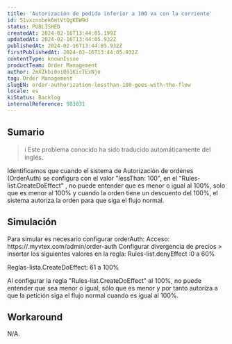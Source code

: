 ```yaml
---
title: 'Autorización de pedido inferior a 100 va con la corriente'
id: 51vxznnbek6mtVtQgKEW9d
status: PUBLISHED
createdAt: 2024-02-16T13:44:05.199Z
updatedAt: 2024-02-16T13:44:05.932Z
publishedAt: 2024-02-16T13:44:05.932Z
firstPublishedAt: 2024-02-16T13:44:05.932Z
contentType: knownIssue
productTeam: Order Management
author: 2mXZkbi0oi061KicTExNjo
tag: Order Management
slugEN: order-authorization-lessthan-100-goes-with-the-flow
locale: es
kiStatus: Backlog
internalReference: 983031
---
```


## Sumario

>ℹ️ Este problema conocido ha sido traducido automáticamente del inglés.


Identificamos que cuando el sistema de Autorización de ordenes (OrderAuth) se configura con el valor "lessThan: 100", en el "Rules-list.CreateDoEffect" , no puede entender que es menor o igual al 100%, solo que es menor al 100% y cuando la orden tiene un descuento del 100%, el sistema autoriza la orden para que siga el flujo normal.


##

## Simulación


Para simular es necesario configurar orderAuth:
Acceso: https://.myvtex.com/admin/order-auth
Configurar divergencia de precios > insertar los siguientes valores en la regla:
Rules-list.denyEffect :0 a 60%

Reglas-lista.CreateDoEffect: 61 a 100%

Al configurar la regla "Rules-list.CreateDoEffect" al 100%, no puede entender que sea menor o igual, sólo que es menor y por tanto autoriza a que la petición siga el flujo normal cuando es igual al 100%.



## Workaround


N/A.





